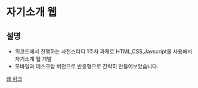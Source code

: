 # 자기소개 웹

## 설명

- 위코드에서 진행하는 사전스터디 1주차 과제로 HTML,CSS,Javscript를 사용해서 자기소개 웹 개발 <br>
- 모바일과 데스크탑 버전으로 반응형으로 간략히 만들어보았습니다.

[웹 링크](https://chanho-yoon.github.io/self-introduction-web)